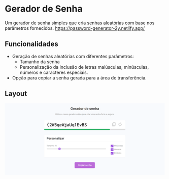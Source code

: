 # Gerador de Senha

Um gerador de senha simples que cria senhas aleatórias com base nos parâmetros fornecidos. https://password-generator-2y.netlify.app/

## Funcionalidades
 - Geração de senhas aleatórias com diferentes parâmetros:
   - Tamanho da senha
   - Personalização da inclusão de letras maiúsculas, minúsculas, números e caracteres especiais.
  - Opção para copiar a senha gerada para a área de transferência.

## Layout
![Tela principal](/password-layout.png)
